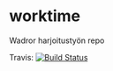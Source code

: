 worktime
========

Wadror harjoitustyön repo

Travis:
[![Build Status](https://travis-ci.org/mhaanran/worktime.png)](https://travis-ci.org/mhaanran/worktime)

